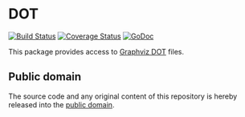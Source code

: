 # DOT

[![Build Status](https://travis-ci.org/graphism/dot.svg?branch=master)](https://travis-ci.org/graphism/dot)
[![Coverage Status](https://coveralls.io/repos/github/graphism/dot/badge.svg?branch=master)](https://coveralls.io/github/graphism/dot?branch=master)
[![GoDoc](https://godoc.org/github.com/graphism/dot?status.svg)](https://godoc.org/github.com/graphism/dot)

This package provides access to [Graphviz DOT] files.

[Graphviz DOT]: http://www.graphviz.org/doc/info/lang.html

## Public domain

The source code and any original content of this repository is hereby released into the [public domain].

[public domain]: https://creativecommons.org/publicdomain/zero/1.0/
